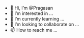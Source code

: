 - 👋 Hi, I’m @Pragasan
- 👀 I’m interested in ...
- 🌱 I’m currently learning ...
- 💞️ I’m looking to collaborate on ...
- 📫 How to reach me ...

<!---
Pragasan/Pragasan is a ✨ special ✨ repository because its `README.md` (this file) appears on your GitHub profile.
You can click the Preview link to take a look at your changes.
--->
